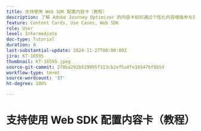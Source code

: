 ```yaml
---
title: 支持使用 Web SDK 配置内容卡（教程）
description: 了解 Adobe Journey Optimizer 的内容卡如何通过个性化内容增强参与度，其中涵盖优势、实施、用例和技巧。
feature: Content Cards, Use Cases, Web SDK
role: User
level: Intermediate
doc-type: Tutorial
duration: 0
last-substantial-update: 2024-11-27T00:00:00Z
jira: KT-16595
thumbnail: KT-16595.jpeg
source-git-commit: 270ba292b519095f313cb2ef5a0fe16547bf8b5d
workflow-type: tm+mt
source-wordcount: '37'
ht-degree: 100%

---
```



# 支持使用 Web SDK 配置内容卡（教程）

